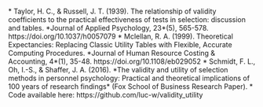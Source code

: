<br>
* Taylor, H. C., & Russell, J. T. (1939). The relationship of validity coefficients to the practical effectiveness of tests in selection: discussion and tables. *Journal of Applied Psychology, 23*(5), 565-578. https://doi.org/10.1037/h0057079
* Mclellan, R. A. (1999). Theoretical Expectancies: Replacing Classic Utility Tables with Flexible, Accurate Computing Procedures. *Journal of Human Resource Costing & Accounting, 4*(1), 35-48. https://doi.org/10.1108/eb029052
* Schmidt, F. L., Oh, I.-S., & Shaffer, J. A. (2016). *The validity and utility of selection methods in personnel psychology: Practical and theoretical implications of 100 years of research findings* (Fox School of Business Research Paper).
* Code available here: https://github.com/luc-w/validity_utility